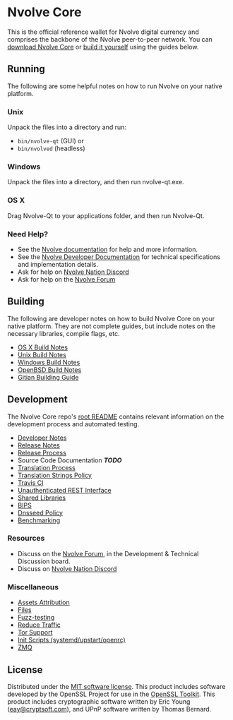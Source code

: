 Nvolve Core
==========

This is the official reference wallet for Nvolve digital currency and comprises the backbone of the Nvolve peer-to-peer network. You can [download Nvolve Core](https://www.nvolve.tech/downloads/) or [build it yourself](#building) using the guides below.

Running
---------------------
The following are some helpful notes on how to run Nvolve on your native platform.

### Unix

Unpack the files into a directory and run:

- `bin/nvolve-qt` (GUI) or
- `bin/nvolved` (headless)

### Windows

Unpack the files into a directory, and then run nvolve-qt.exe.

### OS X

Drag Nvolve-Qt to your applications folder, and then run Nvolve-Qt.

### Need Help?

* See the [Nvolve documentation](https://docs.nvolve.tech)
for help and more information.
* See the [Nvolve Developer Documentation](https://nvolve-docs.github.io/) 
for technical specifications and implementation details.
* Ask for help on [Nvolve Nation Discord](http://nvolvechat.org)
* Ask for help on the [Nvolve Forum](https://nvolve.tech/forum)

Building
---------------------
The following are developer notes on how to build Nvolve Core on your native platform. They are not complete guides, but include notes on the necessary libraries, compile flags, etc.

- [OS X Build Notes](build-osx.md)
- [Unix Build Notes](build-unix.md)
- [Windows Build Notes](build-windows.md)
- [OpenBSD Build Notes](build-openbsd.md)
- [Gitian Building Guide](gitian-building.md)

Development
---------------------
The Nvolve Core repo's [root README](/README.md) contains relevant information on the development process and automated testing.

- [Developer Notes](developer-notes.md)
- [Release Notes](release-notes.md)
- [Release Process](release-process.md)
- Source Code Documentation ***TODO***
- [Translation Process](translation_process.md)
- [Translation Strings Policy](translation_strings_policy.md)
- [Travis CI](travis-ci.md)
- [Unauthenticated REST Interface](REST-interface.md)
- [Shared Libraries](shared-libraries.md)
- [BIPS](bips.md)
- [Dnsseed Policy](dnsseed-policy.md)
- [Benchmarking](benchmarking.md)

### Resources
* Discuss on the [Nvolve Forum](https://nvolve.tech/forum), in the Development & Technical Discussion board.
* Discuss on [Nvolve Nation Discord](http://nvolvechat.org)

### Miscellaneous
- [Assets Attribution](assets-attribution.md)
- [Files](files.md)
- [Fuzz-testing](fuzzing.md)
- [Reduce Traffic](reduce-traffic.md)
- [Tor Support](tor.md)
- [Init Scripts (systemd/upstart/openrc)](init.md)
- [ZMQ](zmq.md)

License
---------------------
Distributed under the [MIT software license](/COPYING).
This product includes software developed by the OpenSSL Project for use in the [OpenSSL Toolkit](https://www.openssl.org/). This product includes
cryptographic software written by Eric Young ([eay@cryptsoft.com](mailto:eay@cryptsoft.com)), and UPnP software written by Thomas Bernard.
